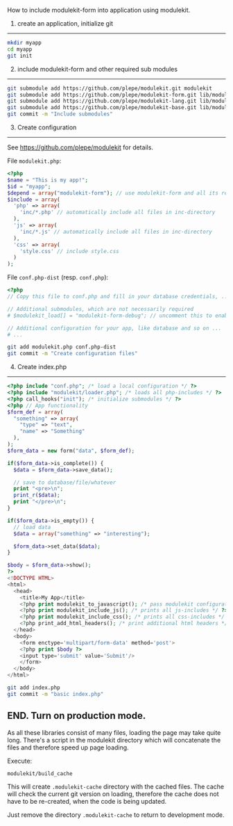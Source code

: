 How to include modulekit-form into application using modulekit.

1. create an application, initialize git
----------------------------------------
```sh
mkdir myapp
cd myapp
git init
```

2. include modulekit-form and other required sub modules
--------------------------------------------------------
```sh
git submodule add https://github.com/plepe/modulekit.git modulekit
git submodule add https://github.com/plepe/modulekit-form.git lib/modulekit/form
git submodule add https://github.com/plepe/modulekit-lang.git lib/modulekit/lang
git submodule add https://github.com/plepe/modulekit-base.git lib/modulekit/base
git commit -m "Include submodules"
```

3. Create configuration
-----------------------
See https://github.com/plepe/modulekit for details.

File `modulekit.php`:
```php
<?php
$name = "This is my app!";
$id = "myapp";
$depend = array("modulekit-form"); // use modulekit-form and all its requirements
$include = array(
  'php' => array(
    'inc/*.php' // automatically include all files in inc-directory
  ),
  'js' => array(
    'inc/*.js' // automatically include all files in inc-directory
  ),
  'css' => array(
    'style.css' // include style.css
  )
);
```

File `conf.php-dist` (resp. `conf.php`):
```php
<?php
// Copy this file to conf.php and fill in your database credentials, ...

// Additional submodules, which are not necessarily required
# $modulekit_load[] = "modulekit-form-debug"; // uncomment this to enable debugging

// Additional configuration for your app, like database and so on ...
# ...
```


```sh
git add modulekit.php conf.php-dist
git commit -m "Create configuration files"
```

4. Create index.php
-------------------
```php
<?php include "conf.php"; /* load a local configuration */ ?>
<?php include "modulekit/loader.php"; /* loads all php-includes */ ?>
<?php call_hooks("init"); /* initialize submodules */ ?>
<?php // App functionality
$form_def = array(
  "something" => array(
    "type" => "text",
    "name" => "Something"
  ),
);
$form_data = new form("data", $form_def);

if($form_data->is_complete()) {
  $data = $form_data->save_data();

  // save to database/file/whatever
  print "<pre>\n";
  print_r($data);
  print "</pre>\n";
}

if($form_data->is_empty()) {
  // load data
  $data = array("something" => "interesting");

  $form_data->set_data($data);
}

$body = $form_data->show();
?>
<!DOCTYPE HTML>
<html>
  <head>
    <title>My App</title>
    <?php print modulekit_to_javascript(); /* pass modulekit configuration to JavaScript */ ?>
    <?php print modulekit_include_js(); /* prints all js-includes */ ?>
    <?php print modulekit_include_css(); /* prints all css-includes */ ?>
    <?php print_add_html_headers(); /* print additional html headers */ ?>
  </head>
  <body>
    <form enctype='multipart/form-data' method='post'>
    <?php print $body ?>
    <input type='submit' value='Submit'/>
    </form>
  </body>
</html>
```

```sh
git add index.php
git commit -m "basic index.php"
```

END. Turn on production mode.
-----------------------------
As all these libraries consist of many files, loading the page may take quite long. There's a script in the modulekit directory which will concatenate the files and therefore speed up page loading.

Execute:
```sh
modulekit/build_cache
```

This will create `.modulekit-cache` directory with the cached files. The cache will check the current git version on loading, therefore the cache does not have to be re-created, when the code is being updated.

Just remove the directory `.modulekit-cache` to return to development mode.
